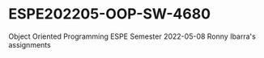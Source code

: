 # ESPE202205-OOP-SW-4680
Object Oriented Programming ESPE Semester 2022-05-08
Ronny Ibarra's assignments

